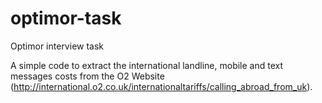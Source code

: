 # optimor-task
Optimor interview task

A simple code to extract the international landline, mobile and text messages costs from the O2 Website (http://international.o2.co.uk/internationaltariffs/calling_abroad_from_uk).
